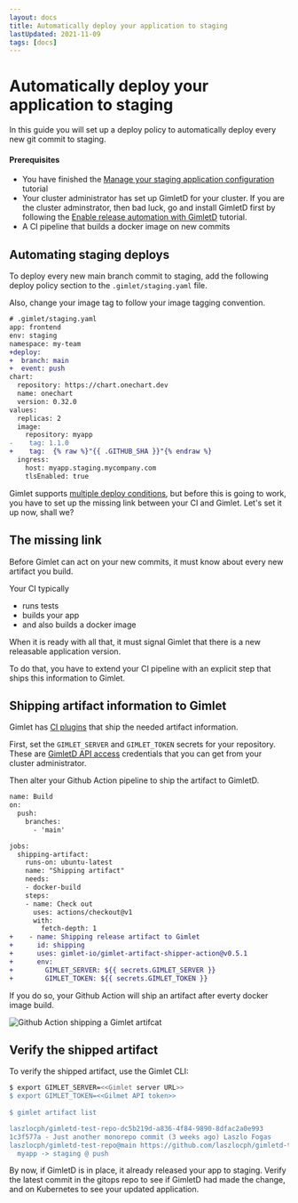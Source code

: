 ```yaml
---
layout: docs
title: Automatically deploy your application to staging
lastUpdated: 2021-11-09
tags: [docs]
---
```


# Automatically deploy your application to staging

In this guide you will set up a deploy policy to automatically deploy every new git commit to staging.

#### Prerequisites

- You have finished the [Manage your staging application configuration](/docs/manage-your-staging-application-configuration) tutorial
- Your cluster administrator has set up GimletD for your cluster. If you are the cluster adminstrator, then bad luck, go and install GimletD first by following the [Enable release automation with GimletD](/docs/install-gimletd-and-enable-release-automation) tutorial.
- A CI pipeline that builds a docker image on new commits

## Automating staging deploys

To deploy every new main branch commit to staging, add the following deploy policy section to the `.gimlet/staging.yaml` file.

Also, change your image tag to follow your image tagging convention.

```diff
# .gimlet/staging.yaml
app: frontend
env: staging
namespace: my-team
+deploy:
+  branch: main
+  event: push
chart:
  repository: https://chart.onechart.dev
  name: onechart
  version: 0.32.0
values:
  replicas: 2
  image:
    repository: myapp
-    tag: 1.1.0
+    tag:  {% raw %}"{{ .GITHUB_SHA }}"{% endraw %}
  ingress:
    host: myapp.staging.mycompany.com
    tlsEnabled: true
```

Gimlet supports [multiple deploy conditions](/docs/configuring-policy-based-deploys#supported-git-refs), but before this is going to work, you have to set up the missing link between your CI and Gimlet. Let's set it up now, shall we?

## The missing link

Before Gimlet can act on your new commits, it must know about every new artifact you build.

Your CI typically

- runs tests
- builds your app
- and also builds a docker image

When it is ready with all that, it must signal Gimlet that there is a new releasable application version.

To do that, you have to extend your CI pipeline with an explicit step that ships this information to Gimlet.

## Shipping artifact information to Gimlet

Gimlet has [CI plugins](/docs/tbd) that ship the needed artifact information.

First, set the `GIMLET_SERVER` and `GIMLET_TOKEN` secrets for your repository. These are [GimletD API access](/docs/install-gimletd-and-enable-release-automation#first-startup%2C-creating-a-user-token) credentials that you can get from your cluster administrator.

Then alter your Github Action pipeline to ship the artifact to GimletD.

```diff
name: Build
on:
  push:
    branches:
      - 'main'

jobs:
  shipping-artifact:
    runs-on: ubuntu-latest
    name: "Shipping artifact"
    needs:
    - docker-build
    steps:
    - name: Check out
      uses: actions/checkout@v1
      with:
        fetch-depth: 1
+    - name: Shipping release artifact to Gimlet
+      id: shipping
+      uses: gimlet-io/gimlet-artifact-shipper-action@v0.5.1
+      env:
+        GIMLET_SERVER: ${{ secrets.GIMLET_SERVER }}
+        GIMLET_TOKEN: ${{ secrets.GIMLET_TOKEN }}
```

If you do so, your Github Action will ship an artifact after everty docker image build.

![Github Action shipping a Gimlet artifcat](/actions-shipping.png)

## Verify the shipped artifact

To verify the shipped artifact, use the Gimlet CLI:

```bash
$ export GIMLET_SERVER=<<Gimlet server URL>>
$ export GIMLET_TOKEN=<<Gilmet API token>>
                      
$ gimlet artifact list

laszlocph/gimletd-test-repo-dc5b219d-a836-4f84-9890-8dfac2a0e993
1c3f577a - Just another monorepo commit (3 weeks ago) Laszlo Fogas
laszlocph/gimletd-test-repo@main https://github.com/laszlocph/gimletd-test-repo/commit/1c3f577a3b81963d3d9750da79d9ad8536890d9f
  myapp -> staging @ push
```

By now, if GimletD is in place, it already released your app to staging. Verify the latest commit in the gitops repo to see if GimletD had made the change,
and on Kubernetes to see your updated application.
